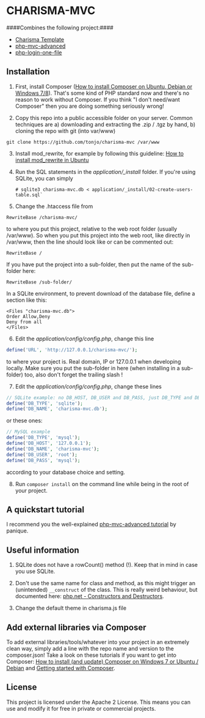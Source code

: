 # CHARISMA-MVC

####Combines the following project:####
  - [Charisma Template](https://github.com/usmanhalalit/charisma)
  - [php-mvc-advanced](https://github.com/panique/php-mvc-advanced)
  - [php-login-one-file](https://github.com/panique/php-login-one-file)

## Installation

1. First, install Composer ([How to install Composer on Ubuntu, Debian or Windows 7/8](http://www.dev-metal.com/install-update-composer-windows-7-ubuntu-debian-centos/)).
That's some kind of PHP standard now and there's no reason to work without Composer. If you think "I don't need/want
Composer" then you are doing something seriously wrong!

2. Copy this repo into a public accessible folder on your server.
Common techniques are a) downloading and extracting the .zip / .tgz by hand, b) cloning the repo with git (into var/www)

```
git clone https://github.com/tonjo/charisma-mvc /var/www
```

3. Install mod_rewrite, for example by following this guideline:
[How to install mod_rewrite in Ubuntu](http://www.dev-metal.com/enable-mod_rewrite-ubuntu-12-04-lts/)

4. Run the SQL statements in the *application/_install* folder.
   If you're using SQLite, you can simply
   ```
   # sqlite3 charisma-mvc.db < application/_install/02-create-users-table.sql`
   ```

5. Change the .htaccess file from
```
RewriteBase /charisma-mvc/
```
to where you put this project, relative to the web root folder (usually /var/www). So when you put this project into
the web root, like directly in /var/www, then the line should look like or can be commented out:
```
RewriteBase /
```
If you have put the project into a sub-folder, then put the name of the sub-folder here:
```
RewriteBase /sub-folder/
```
In a SQLite environment, to prevent download of the database file, define a section like this:
```
<Files "charisma-mvc.db">
Order Allow,Deny
Deny from all
</Files>
```

6. Edit the *application/config/config.php*, change this line
```php
define('URL', 'http://127.0.0.1/charisma-mvc/');
```
to where your project is. Real domain, IP or 127.0.0.1 when developing locally. Make sure you put the sub-folder
in here (when installing in a sub-folder) too, also don't forget the trailing slash !

7. Edit the *application/config/config.php*, change these lines
```php
// SQLite example: no DB_HOST, DB_USER and DB_PASS, just DB_TYPE and DB_NAME
define('DB_TYPE', 'sqlite');
define('DB_NAME', 'charisma-mvc.db');
```
or these ones:
```php
// MySQL example
define('DB_TYPE', 'mysql');
define('DB_HOST', '127.0.0.1');
define('DB_NAME', 'charisma-mvc');
define('DB_USER', 'root');
define('DB_PASS', 'mysql');
```
according to your database choice and setting.

8. Run `composer install` on the command line while being in the root of your project.

## A quickstart tutorial

I recommend you the well-explained [php-mvc-advanced tutorial](https://github.com/panique/php-mvc-advanced#a-quickstart-tutorial) by panique.

## Useful information

1. SQLite does not have a rowCount() method (!). Keep that in mind in case you use SQLite.

2. Don't use the same name for class and method, as this might trigger an (unintended) `__construct` of the class.
   This is really weird behaviour, but documented here: [php.net - Constructors and Destructors](http://php.net/manual/en/language.oop5.decon.php).
3. Change the default theme in charisma.js file

## Add external libraries via Composer

To add external libraries/tools/whatever into your project in an extremely clean way, simply add a line with the
repo name and version to the composer.json! Take a look on these tutorials if you want to get into Composer:
[How to install (and update) Composer on Windows 7 or Ubuntu / Debian](http://www.dev-metal.com/install-update-composer-windows-7-ubuntu-debian-centos/)
and [Getting started with Composer](http://www.dev-metal.com/getting-started-composer/).

## License

This project is licensed under the Apache 2 License.
This means you can use and modify it for free in private or commercial projects.

